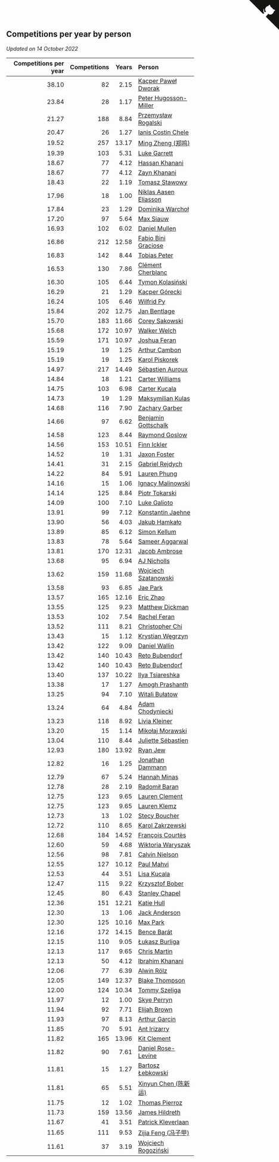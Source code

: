 ## Competitions per year by person

*Updated on 14 October 2022*

| Competitions per year | Competitions | Years | Person |
| ---: | ---: | ---: | :--- |
| 38.10 | 82 | 2.15 | [Kacper Paweł Dworak](https://www.worldcubeassociation.org/persons/2020DWOR01) |
| 23.84 | 28 | 1.17 | [Peter Hugosson-Miller](https://www.worldcubeassociation.org/persons/2021HUGO01) |
| 21.27 | 188 | 8.84 | [Przemysław Rogalski](https://www.worldcubeassociation.org/persons/2013ROGA02) |
| 20.47 | 26 | 1.27 | [Ianis Costin Chele](https://www.worldcubeassociation.org/persons/2021CHEL01) |
| 19.52 | 257 | 13.17 | [Ming Zheng (郑鸣)](https://www.worldcubeassociation.org/persons/2009ZHEN11) |
| 19.39 | 103 | 5.31 | [Luke Garrett](https://www.worldcubeassociation.org/persons/2017GARR05) |
| 18.67 | 77 | 4.12 | [Hassan Khanani](https://www.worldcubeassociation.org/persons/2018KHAN26) |
| 18.67 | 77 | 4.12 | [Zayn Khanani](https://www.worldcubeassociation.org/persons/2018KHAN28) |
| 18.43 | 22 | 1.19 | [Tomasz Stawowy](https://www.worldcubeassociation.org/persons/2021STAW01) |
| 17.96 | 18 | 1.00 | [Niklas Aasen Eliasson](https://www.worldcubeassociation.org/persons/2021ELIA01) |
| 17.84 | 23 | 1.29 | [Dominika Warchoł](https://www.worldcubeassociation.org/persons/2021WARC01) |
| 17.20 | 97 | 5.64 | [Max Siauw](https://www.worldcubeassociation.org/persons/2017SIAU02) |
| 16.93 | 102 | 6.02 | [Daniel Mullen](https://www.worldcubeassociation.org/persons/2016MULL04) |
| 16.86 | 212 | 12.58 | [Fabio Bini Graciose](https://www.worldcubeassociation.org/persons/2010GRAC02) |
| 16.83 | 142 | 8.44 | [Tobias Peter](https://www.worldcubeassociation.org/persons/2014PETE03) |
| 16.53 | 130 | 7.86 | [Clément Cherblanc](https://www.worldcubeassociation.org/persons/2014CHER05) |
| 16.30 | 105 | 6.44 | [Tymon Kolasiński](https://www.worldcubeassociation.org/persons/2016KOLA02) |
| 16.29 | 21 | 1.29 | [Kacper Górecki](https://www.worldcubeassociation.org/persons/2021GORE01) |
| 16.24 | 105 | 6.46 | [Wilfrid Py](https://www.worldcubeassociation.org/persons/2016PYWI01) |
| 15.84 | 202 | 12.75 | [Jan Bentlage](https://www.worldcubeassociation.org/persons/2010BENT01) |
| 15.70 | 183 | 11.66 | [Corey Sakowski](https://www.worldcubeassociation.org/persons/2011SAKO01) |
| 15.68 | 172 | 10.97 | [Walker Welch](https://www.worldcubeassociation.org/persons/2011WELC01) |
| 15.59 | 171 | 10.97 | [Joshua Feran](https://www.worldcubeassociation.org/persons/2011FERA01) |
| 15.19 | 19 | 1.25 | [Arthur Cambon](https://www.worldcubeassociation.org/persons/2021CAMB01) |
| 15.19 | 19 | 1.25 | [Karol Piskorek](https://www.worldcubeassociation.org/persons/2021PISK01) |
| 14.97 | 217 | 14.49 | [Sébastien Auroux](https://www.worldcubeassociation.org/persons/2008AURO01) |
| 14.84 | 18 | 1.21 | [Carter Williams](https://www.worldcubeassociation.org/persons/2021WILL06) |
| 14.75 | 103 | 6.98 | [Carter Kucala](https://www.worldcubeassociation.org/persons/2015KUCA01) |
| 14.73 | 19 | 1.29 | [Maksymilian Kulas](https://www.worldcubeassociation.org/persons/2021KULA02) |
| 14.68 | 116 | 7.90 | [Zachary Garber](https://www.worldcubeassociation.org/persons/2014GARB01) |
| 14.66 | 97 | 6.62 | [Benjamin Gottschalk](https://www.worldcubeassociation.org/persons/2016GOTT01) |
| 14.58 | 123 | 8.44 | [Raymond Goslow](https://www.worldcubeassociation.org/persons/2014GOSL01) |
| 14.56 | 153 | 10.51 | [Finn Ickler](https://www.worldcubeassociation.org/persons/2012ICKL01) |
| 14.52 | 19 | 1.31 | [Jaxon Foster](https://www.worldcubeassociation.org/persons/2021FOST01) |
| 14.41 | 31 | 2.15 | [Gabriel Rejdych](https://www.worldcubeassociation.org/persons/2020REJD01) |
| 14.22 | 84 | 5.91 | [Lauren Phung](https://www.worldcubeassociation.org/persons/2016PHUN02) |
| 14.16 | 15 | 1.06 | [Ignacy Malinowski](https://www.worldcubeassociation.org/persons/2021MALI02) |
| 14.14 | 125 | 8.84 | [Piotr Tokarski](https://www.worldcubeassociation.org/persons/2013TOKA01) |
| 14.09 | 100 | 7.10 | [Luke Galioto](https://www.worldcubeassociation.org/persons/2015GALI02) |
| 13.91 | 99 | 7.12 | [Konstantin Jaehne](https://www.worldcubeassociation.org/persons/2015JAEH01) |
| 13.90 | 56 | 4.03 | [Jakub Hamkało](https://www.worldcubeassociation.org/persons/2018HAMK01) |
| 13.89 | 85 | 6.12 | [Simon Kellum](https://www.worldcubeassociation.org/persons/2016KELL12) |
| 13.83 | 78 | 5.64 | [Sameer Aggarwal](https://www.worldcubeassociation.org/persons/2017AGGA01) |
| 13.81 | 170 | 12.31 | [Jacob Ambrose](https://www.worldcubeassociation.org/persons/2010AMBR01) |
| 13.68 | 95 | 6.94 | [AJ Nicholls](https://www.worldcubeassociation.org/persons/2015NICH04) |
| 13.62 | 159 | 11.68 | [Wojciech Szatanowski](https://www.worldcubeassociation.org/persons/2011SZAT01) |
| 13.58 | 93 | 6.85 | [Jae Park](https://www.worldcubeassociation.org/persons/2015PARK24) |
| 13.57 | 165 | 12.16 | [Eric Zhao](https://www.worldcubeassociation.org/persons/2010ZHAO19) |
| 13.55 | 125 | 9.23 | [Matthew Dickman](https://www.worldcubeassociation.org/persons/2013DICK01) |
| 13.53 | 102 | 7.54 | [Rachel Feran](https://www.worldcubeassociation.org/persons/2015FERA01) |
| 13.52 | 111 | 8.21 | [Christopher Chi](https://www.worldcubeassociation.org/persons/2014CHIC01) |
| 13.43 | 15 | 1.12 | [Krystian Węgrzyn](https://www.worldcubeassociation.org/persons/2021WEGR01) |
| 13.42 | 122 | 9.09 | [Daniel Wallin](https://www.worldcubeassociation.org/persons/2013WALL03) |
| 13.42 | 140 | 10.43 | [Reto Bubendorf](https://www.worldcubeassociation.org/persons/2012BUBE01) |
| 13.42 | 140 | 10.43 | [Reto Bubendorf](https://www.worldcubeassociation.org/persons/2012BUBE01) |
| 13.40 | 137 | 10.22 | [Ilya Tsiareshka](https://www.worldcubeassociation.org/persons/2012TERE01) |
| 13.38 | 17 | 1.27 | [Amogh Prashanth](https://www.worldcubeassociation.org/persons/2021PRAS01) |
| 13.25 | 94 | 7.10 | [Witali Bułatow](https://www.worldcubeassociation.org/persons/2015BUAT01) |
| 13.24 | 64 | 4.84 | [Adam Chodyniecki](https://www.worldcubeassociation.org/persons/2017CHOD02) |
| 13.23 | 118 | 8.92 | [Livia Kleiner](https://www.worldcubeassociation.org/persons/2013KLEI03) |
| 13.20 | 15 | 1.14 | [Mikołaj Morawski](https://www.worldcubeassociation.org/persons/2021MORA01) |
| 13.04 | 110 | 8.44 | [Juliette Sébastien](https://www.worldcubeassociation.org/persons/2014SEBA01) |
| 12.93 | 180 | 13.92 | [Ryan Jew](https://www.worldcubeassociation.org/persons/2008JEWR01) |
| 12.82 | 16 | 1.25 | [Jonathan Dammann](https://www.worldcubeassociation.org/persons/2021DAMM01) |
| 12.79 | 67 | 5.24 | [Hannah Minas](https://www.worldcubeassociation.org/persons/2017MINA04) |
| 12.78 | 28 | 2.19 | [Radomił Baran](https://www.worldcubeassociation.org/persons/2020BARA02) |
| 12.75 | 123 | 9.65 | [Lauren Clement](https://www.worldcubeassociation.org/persons/2013KLEM01) |
| 12.75 | 123 | 9.65 | [Lauren Klemz](https://www.worldcubeassociation.org/persons/2013KLEM01) |
| 12.73 | 13 | 1.02 | [Stecy Boucher](https://www.worldcubeassociation.org/persons/2021BOUC01) |
| 12.72 | 110 | 8.65 | [Karol Zakrzewski](https://www.worldcubeassociation.org/persons/2014ZAKR01) |
| 12.68 | 184 | 14.52 | [François Courtès](https://www.worldcubeassociation.org/persons/2008COUR01) |
| 12.60 | 59 | 4.68 | [Wiktoria Waryszak](https://www.worldcubeassociation.org/persons/2018WARY01) |
| 12.56 | 98 | 7.81 | [Calvin Nielson](https://www.worldcubeassociation.org/persons/2014NIEL03) |
| 12.55 | 127 | 10.12 | [Paul Mahvi](https://www.worldcubeassociation.org/persons/2012MAHV01) |
| 12.53 | 44 | 3.51 | [Lisa Kucala](https://www.worldcubeassociation.org/persons/2019KUCA01) |
| 12.47 | 115 | 9.22 | [Krzysztof Bober](https://www.worldcubeassociation.org/persons/2013BOBE01) |
| 12.45 | 80 | 6.43 | [Stanley Chapel](https://www.worldcubeassociation.org/persons/2016CHAP04) |
| 12.36 | 151 | 12.21 | [Katie Hull](https://www.worldcubeassociation.org/persons/2010HULL01) |
| 12.30 | 13 | 1.06 | [Jack Anderson](https://www.worldcubeassociation.org/persons/2021ANDE05) |
| 12.30 | 125 | 10.16 | [Max Park](https://www.worldcubeassociation.org/persons/2012PARK03) |
| 12.16 | 172 | 14.15 | [Bence Barát](https://www.worldcubeassociation.org/persons/2008BARA01) |
| 12.15 | 110 | 9.05 | [Łukasz Burliga](https://www.worldcubeassociation.org/persons/2013BURL01) |
| 12.13 | 117 | 9.65 | [Chris Martin](https://www.worldcubeassociation.org/persons/2013MART03) |
| 12.13 | 50 | 4.12 | [Ibrahim Khanani](https://www.worldcubeassociation.org/persons/2018KHAN27) |
| 12.06 | 77 | 6.39 | [Alwin Rölz](https://www.worldcubeassociation.org/persons/2016ROLZ01) |
| 12.05 | 149 | 12.37 | [Blake Thompson](https://www.worldcubeassociation.org/persons/2010THOM03) |
| 12.00 | 124 | 10.34 | [Tommy Szeliga](https://www.worldcubeassociation.org/persons/2012SZEL01) |
| 11.97 | 12 | 1.00 | [Skye Perryn](https://www.worldcubeassociation.org/persons/2021PERR02) |
| 11.94 | 92 | 7.71 | [Elijah Brown](https://www.worldcubeassociation.org/persons/2015BROW03) |
| 11.93 | 97 | 8.13 | [Arthur Garcin](https://www.worldcubeassociation.org/persons/2014GARC27) |
| 11.85 | 70 | 5.91 | [Ant Irizarry](https://www.worldcubeassociation.org/persons/2016IRIZ02) |
| 11.82 | 165 | 13.96 | [Kit Clement](https://www.worldcubeassociation.org/persons/2008CLEM01) |
| 11.82 | 90 | 7.61 | [Daniel Rose-Levine](https://www.worldcubeassociation.org/persons/2015ROSE01) |
| 11.81 | 15 | 1.27 | [Bartosz Łebkowski](https://www.worldcubeassociation.org/persons/2021LEBK01) |
| 11.81 | 65 | 5.51 | [Xinyun Chen (陈新运)](https://www.worldcubeassociation.org/persons/2017CHEN36) |
| 11.75 | 12 | 1.02 | [Thomas Pierroz](https://www.worldcubeassociation.org/persons/2021PIER01) |
| 11.73 | 159 | 13.56 | [James Hildreth](https://www.worldcubeassociation.org/persons/2009HILD01) |
| 11.67 | 41 | 3.51 | [Patrick Kleverlaan](https://www.worldcubeassociation.org/persons/2019KLEV01) |
| 11.65 | 111 | 9.53 | [Zijia Feng (冯子甲)](https://www.worldcubeassociation.org/persons/2013FENG02) |
| 11.61 | 37 | 3.19 | [Wojciech Rogoziński](https://www.worldcubeassociation.org/persons/2019ROGO04) |


<a href="https://github.com/jonatanklosko/wca_statistics" class="github-corner" aria-label="View source on Github"><svg width="80" height="80" viewBox="0 0 250 250" style="fill:#151513; color:#fff; position: absolute; top: 0; border: 0; right: 0;" aria-hidden="true"><path d="M0,0 L115,115 L130,115 L142,142 L250,250 L250,0 Z"></path><path d="M128.3,109.0 C113.8,99.7 119.0,89.6 119.0,89.6 C122.0,82.7 120.5,78.6 120.5,78.6 C119.2,72.0 123.4,76.3 123.4,76.3 C127.3,80.9 125.5,87.3 125.5,87.3 C122.9,97.6 130.6,101.9 134.4,103.2" fill="currentColor" style="transform-origin: 130px 106px;" class="octo-arm"></path><path d="M115.0,115.0 C114.9,115.1 118.7,116.5 119.8,115.4 L133.7,101.6 C136.9,99.2 139.9,98.4 142.2,98.6 C133.8,88.0 127.5,74.4 143.8,58.0 C148.5,53.4 154.0,51.2 159.7,51.0 C160.3,49.4 163.2,43.6 171.4,40.1 C171.4,40.1 176.1,42.5 178.8,56.2 C183.1,58.6 187.2,61.8 190.9,65.4 C194.5,69.0 197.7,73.2 200.1,77.6 C213.8,80.2 216.3,84.9 216.3,84.9 C212.7,93.1 206.9,96.0 205.4,96.6 C205.1,102.4 203.0,107.8 198.3,112.5 C181.9,128.9 168.3,122.5 157.7,114.1 C157.9,116.9 156.7,120.9 152.7,124.9 L141.0,136.5 C139.8,137.7 141.6,141.9 141.8,141.8 Z" fill="currentColor" class="octo-body"></path></svg></a><style>.github-corner:hover .octo-arm{animation:octocat-wave 560ms ease-in-out}@keyframes octocat-wave{0%,100%{transform:rotate(0)}20%,60%{transform:rotate(-25deg)}40%,80%{transform:rotate(10deg)}}@media (max-width:500px){.github-corner:hover .octo-arm{animation:none}.github-corner .octo-arm{animation:octocat-wave 560ms ease-in-out}}</style>
